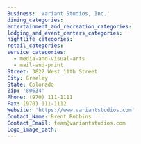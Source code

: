 ```yaml
---
Business: 'Variant Studios, Inc.'
dining_categories:
entertainment_and_recreation_categories:
lodging_and_event_centers_categories:
nightlife_categories:
retail_categories:
service_categories:
  - media-and-visual-arts
  - mail-and-print
Street: 3822 West 11th Street
City: Greeley
State: Colorado
Zip: '80634'
Phone: (970) 111-1111
Fax: (970) 111-1112
Website: 'https://www.variantstudios.com'
Contact_Name: Brent Robbins
Contact_Email: team@variantstudios.com
Logo_image_path:
---
```



